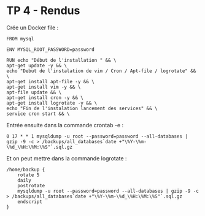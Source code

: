# TP 4 - Rendus 

Crée un Docker file : 

```
FROM mysql

ENV MYSQL_ROOT_PASSWORD=password

RUN echo "Début de l'installation " && \
apt-get update -y && \
echo "Debut de l'instalation de vim / Cron / Apt-file / logrotate" && \
apt-get install apt-file -y && \
apt-get install vim -y && \
apt-file update && \
apt-get install cron -y && \
apt-get install logrotate -y && \
echo "Fin de l'instalation lancement des services" && \
service cron start && \
```

Entrée ensuite dans la commande crontab -e :
```
0 17 * * 1 mysqldump -u root --password=password --all-databases | gzip -9 -c > /backups/all_databases`date +"\%Y-\%m-\%d_\%H:\%M:\%S"`.sql.gz
```
Et on peut mettre dans la commande logrotate :

```
/home/backup {
    rotate 5 
    daily
    postrotate
    mysqldump -u root --password=password --all-databases | gzip -9 -c > /backups/all_databases`date +"\%Y-\%m-\%d_\%H:\%M:\%S"`.sql.gz
    endscript
}
```
